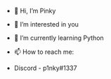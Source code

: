 - 👋 Hi, I’m Pinky
- 👀 I’m interested in you
- 🌱 I’m currently learning Python
- 📫 How to reach me:

-  Discord - p1nky#1337
